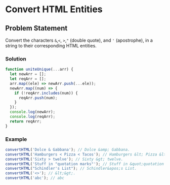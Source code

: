 # Convert HTML Entities

## Problem Statement <br>

Convert the characters `&`,`<`, `>`,`"` (double quote), and `'` (apostrophe), in a string to their corresponding HTML entities.

### Solution

```js
function uniteUnique(...arr) {
  let newArr = [];
  let reqArr = [];
  arr.map((ele) => newArr.push(...ele));
  newArr.map((num) => {
    if (!reqArr.includes(num)) {
      reqArr.push(num);
    }
  });
  console.log(newArr);
  console.log(reqArr);
  return reqArr;
}
```

### Example

```js
convertHTML('Dolce & Gabbana'); // Dolce &amp; Gabbana.
convertHTML('Hamburgers < Pizza < Tacos'); // Hamburgers &lt; Pizza &lt; Tacos.
convertHTML('Sixty > twelve'); // Sixty &gt; twelve.
convertHTML('Stuff in "quotation marks"'); // Stuff in &quot;quotation marks&quot;.
convertHTML("Schindler's List"); // Schindler&apos;s List.
convertHTML('<>'); // &lt;&gt;.
convertHTML('abc'); // abc
```
